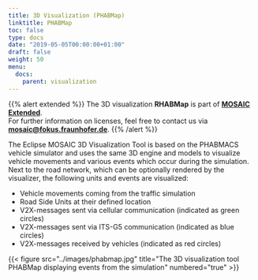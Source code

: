 ```yaml
---
title: 3D Visualization (PHABMap)
linktitle: PHABMap
toc: false
type: docs
date: "2019-05-05T00:00:00+01:00"
draft: false
weight: 50
menu:
  docs:
    parent: visualization
---
```


{{% alert extended %}}
The 3D visualization **RHABMap** is part of **[MOSAIC Extended](/download#overview)**.  
For further information on licenses, feel free to contact us via **[mosaic@fokus.fraunhofer.de](mailto:mosaic@fokus.fraunhofer.de)**.
{{% /alert %}}

The Eclipse MOSAIC 3D Visualization Tool is based on the PHABMACS vehicle simulator and uses the same 3D
engine and models to visualize vehicle movements and various events which occur during the simulation.
Next to the road network, which can be optionally rendered by the visualizer, the following units and
events are visualized:

* Vehicle movements coming from the traffic simulation
* Road Side Units at their defined location
* V2X-messages sent via cellular communication (indicated as green circles)
* V2X-messages sent via ITS-G5 communication (indicated as blue circles)
* V2X-messages received by vehicles (indicated as red circles)

{{< figure src="../images/phabmap.jpg" title="The 3D visualization tool PHABMap displaying events from the simulation" numbered="true" >}}
